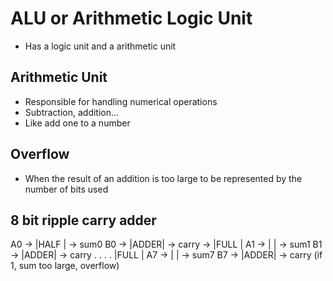 # ALU or Arithmetic Logic Unit
- Has a logic unit and a arithmetic unit

## Arithmetic Unit
- Responsible for handling numerical operations
- Subtraction, addition...
- Like add one to a number

## Overflow
- When the result of an addition is too large to be represented by the number of bits used

## 8 bit ripple carry adder
A0 -> |HALF | -> sum0
B0 -> |ADDER| -> carry -> |FULL |
A1 ->                     |     | -> sum1
B1 ->                     |ADDER| -> carry
.
.
.
.                                          |FULL |
A7 ->                                      |     | -> sum7
B7 ->                                      |ADDER| -> carry (if 1, sum too large, overflow)